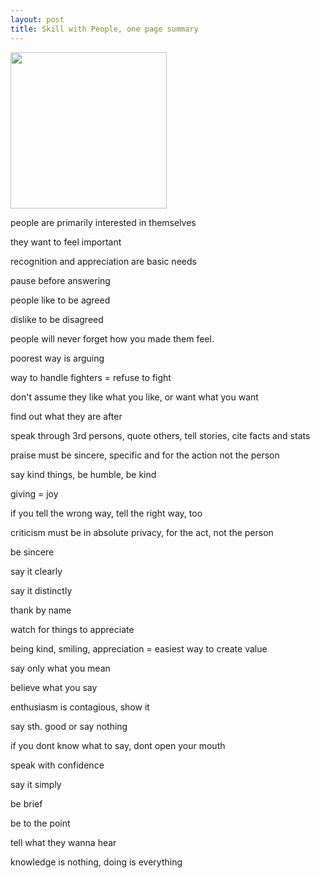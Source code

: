 ```yaml
---
layout: post
title: Skill with People, one page summary 
---
```


<img height="250" src="https://i.gr-assets.com/images/S/compressed.photo.goodreads.com/books/1439993731l/1249080._SY475_.jpg" />

people are primarily interested in themselves

they want to feel important 

recognition and appreciation are basic needs

pause before answering

people like to be agreed

dislike to be disagreed

people will never forget how you made them feel.

poorest way is arguing

way to handle fighters = refuse to fight 

don't assume they like what you like, or want what you want

find out what they are after

speak through 3rd persons, quote others, tell stories, cite facts and stats


praise must be sincere, specific and for the action not the person

say kind things, be humble, be kind

giving = joy 

if you tell the wrong way, tell the right way, too

criticism must be in absolute privacy, for the act, not the person 

be sincere 

say it clearly 

say it distinctly 

thank by name

watch for things to appreciate

being kind, smiling, appreciation = easiest way to create value

say only what you mean 

believe what you say 

enthusiasm is contagious, show it 

say sth. good or say nothing

if you dont know what to say, dont open your mouth 

speak with confidence

say it simply 

be brief

be to the point 

tell what they wanna hear 

knowledge is nothing, doing is everything
